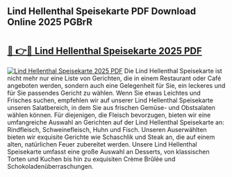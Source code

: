 ## Lind Hellenthal Speisekarte PDF Download Online 2025 PGBrR

# <h2><a href="http://gc6md8.nevu.top/?p=Lind+Hellenthal+Speisekarte">🔗 👉🔴 Lind Hellenthal Speisekarte 2025 PDF</a></h2>

[![Lind Hellenthal Speisekarte 2025 PDF](https://i.imgur.com/dBaPXMq.png)](http://gc6md8.nevu.top/?p=Lind+Hellenthal+Speisekarte)
Die Lind Hellenthal Speisekarte ist nicht mehr nur eine Liste von Gerichten, die in einem Restaurant oder Café angeboten werden, sondern auch eine Gelegenheit für Sie, ein leckeres und für Sie passendes Gericht zu wählen. Wenn Sie etwas Leichtes und Frisches suchen, empfehlen wir auf unserer Lind Hellenthal Speisekarte unseren Salatbereich, in dem Sie aus frischen Gemüse- und Obstsalaten wählen können. Für diejenigen, die Fleisch bevorzugen, bieten wir eine umfangreiche Auswahl an Gerichten auf der Lind Hellenthal Speisekarte an: Rindfleisch, Schweinefleisch, Huhn und Fisch. Unseren Auserwählten bieten wir exquisite Gerichte wie Schaschlik und Steak an, die auf einem alten, natürlichen Feuer zubereitet werden. Unsere Lind Hellenthal Speisekarte umfasst eine große Auswahl an Desserts, von klassischen Torten und Kuchen bis hin zu exquisiten Crème Brûlée und Schokoladenüberraschungen.
